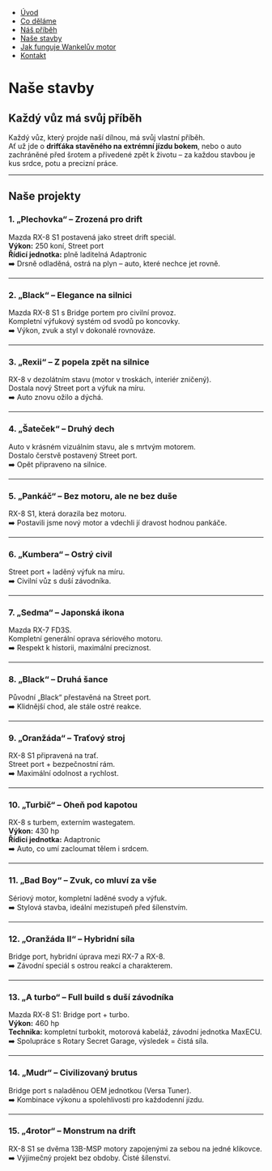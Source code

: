 - [Úvod](uvod.md)
- [Co děláme](codeláme.md)
- [Náš příběh](pribeh.md)
- [Naše stavby](projekty.md)
- [Jak funguje Wankelův motor](jakfunguje.md)
- [Kontakt](kontakt.md)

<!-- Hlavní nadpis -->
# Naše stavby

## Každý vůz má svůj příběh
Každý vůz, který projde naší dílnou, má svůj vlastní příběh.  
Ať už jde o **drifťáka stavěného na extrémní jízdu bokem**, nebo o auto zachráněné před šrotem a přivedené zpět k životu – za každou stavbou je kus srdce, potu a precizní práce.

---

## Naše projekty

### 1. „Plechovka“ – Zrozená pro drift
Mazda RX-8 S1 postavená jako street drift speciál.  
**Výkon:** 250 koní, Street port  
**Řídicí jednotka:** plně laditelná Adaptronic  
➡️ Drsně odladěná, ostrá na plyn – auto, které nechce jet rovně.

---

### 2. „Black“ – Elegance na silnici
Mazda RX-8 S1 s Bridge portem pro civilní provoz.  
Kompletní výfukový systém od svodů po koncovky.  
➡️ Výkon, zvuk a styl v dokonalé rovnováze.

---

### 3. „Rexii“ – Z popela zpět na silnice
RX-8 v dezolátním stavu (motor v troskách, interiér zničený).  
Dostala nový Street port a výfuk na míru.  
➡️ Auto znovu ožilo a dýchá.

---

### 4. „Šateček“ – Druhý dech
Auto v krásném vizuálním stavu, ale s mrtvým motorem.  
Dostalo čerstvě postavený Street port.  
➡️ Opět připraveno na silnice.

---

### 5. „Pankáč“ – Bez motoru, ale ne bez duše
RX-8 S1, která dorazila bez motoru.  
➡️ Postavili jsme nový motor a vdechli jí dravost hodnou pankáče.

---

### 6. „Kumbera“ – Ostrý civil
Street port + laděný výfuk na míru.  
➡️ Civilní vůz s duší závodníka.

---

### 7. „Sedma“ – Japonská ikona
Mazda RX-7 FD3S.  
Kompletní generální oprava sériového motoru.  
➡️ Respekt k historii, maximální preciznost.

---

### 8. „Black“ – Druhá šance
Původní „Black“ přestavěná na Street port.  
➡️ Klidnější chod, ale stále ostré reakce.

---

### 9. „Oranžáda“ – Traťový stroj
RX-8 S1 připravená na trať.  
Street port + bezpečnostní rám.  
➡️ Maximální odolnost a rychlost.

---

### 10. „Turbič“ – Oheň pod kapotou
RX-8 s turbem, externím wastegatem.  
**Výkon:** 430 hp  
**Řídicí jednotka:** Adaptronic  
➡️ Auto, co umí zacloumat tělem i srdcem.

---

### 11. „Bad Boy“ – Zvuk, co mluví za vše
Sériový motor, kompletní laděné svody a výfuk.  
➡️ Stylová stavba, ideální mezistupeň před šílenstvím.

---

### 12. „Oranžáda II“ – Hybridní síla
Bridge port, hybridní úprava mezi RX-7 a RX-8.  
➡️ Závodní speciál s ostrou reakcí a charakterem.

---

### 13. „A turbo“ – Full build s duší závodníka
Mazda RX-8 S1: Bridge port + turbo.  
**Výkon:** 460 hp  
**Technika:** kompletní turbokit, motorová kabeláž, závodní jednotka MaxECU.  
➡️ Spolupráce s Rotary Secret Garage, výsledek = čistá síla.

---

### 14. „Mudr“ – Civilizovaný brutus
Bridge port s naladěnou OEM jednotkou (Versa Tuner).  
➡️ Kombinace výkonu a spolehlivosti pro každodenní jízdu.

---

### 15. „4rotor“ – Monstrum na drift
RX-8 S1 se dvěma 13B-MSP motory zapojenými za sebou na jedné klikovce.  
➡️ Výjimečný projekt bez obdoby. Čisté šílenství.